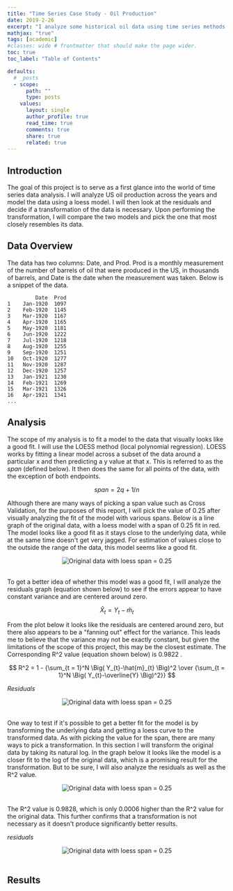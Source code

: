 ```yaml
---
title: "Time Series Case Study - Oil Production"
date: 2019-2-26
excerpt: "I analyze some historical oil data using time series methods such as data transformation, loess modeling, polynomial modeling, ACF and PACF analysis, and others."
mathjax: "true"
tags: [academic]
#classes: wide # frontmatter that should make the page wider.
toc: true
toc_label: "Table of Contents"

defaults:
  # _posts
  - scope:
      path: ""
      type: posts
    values:
      layout: single
      author_profile: true
      read_time: true
      comments: true
      share: true
      related: true
---
```


<script src='https://cdnjs.cloudflare.com/ajax/libs/mathjax/2.7.5/MathJax.js?config=TeX-MML-AM_CHTML' async></script>


## Introduction
The goal of this project is to serve as a first glance into the world of time series data analysis. I will analyze US oil production across the years and model the data using a loess model. I will then look at the residuals and decide if a transformation of the data is necessary. Upon performing the transformation, I will compare the two models and pick the one that most closely resembles its data.

## Data Overview
The data has two columns: Date, and Prod. Prod is a monthly measurement of the number of barrels of oil that were produced in the US, in thousands of barrels, and Date is the date when the measurement was taken. Below is a snippet of the data.

```text
         Date  Prod
1    Jan-1920  1097
2    Feb-1920  1145
3    Mar-1920  1167
4    Apr-1920  1165
5    May-1920  1181
6    Jun-1920  1222
7    Jul-1920  1218
8    Aug-1920  1255
9    Sep-1920  1251
10   Oct-1920  1277
11   Nov-1920  1287
12   Dec-1920  1257
13   Jan-1921  1230
14   Feb-1921  1269
15   Mar-1921  1326
16   Apr-1921  1341
...
```

## Analysis

The scope of my analysis is to fit a model to the data that visually looks like a good fit. I will use the LOESS method (local polynomial regression). LOESS works by fitting a linear model across a subset of the data around a particular x and then predicting a y value at that x. This is referred to as the $span$ (defined below). It then does the same for all points of the data, with the exception of both endpoints.

$$
span = {2q+1}/{n}
$$

Although there are many ways of picking a span value such as Cross Validation, for the purposes of this report, I will pick the value of 0.25 after visually analyzing the fit of the model with various spans. Below is a line graph of the original data, with a loess model with a span of 0.25 fit in red. The model looks like a good fit as it stays close to the underlying data, while at the same time doesn't get very jagged. For estimation of values close to the outside the range of the data, this model seems like a good fit.


<div style="text-align:center"><img src="{{ site.url }}{{ site.baseurl }}/images/4.time_series_oil/1.loess_span_0.25_V1.png" alt="Original data with loess span = 0.25"></div><br/>

To get a better idea of whether this model was a good fit, I will analyze the residuals graph (equation shown below) to see if the errors appear to have constant variance and are centered around zero.

$$
\hat{X}_{t} = Y_{t}-\hat{m}_{t}
$$

From the plot below it looks like the residuals are centered around zero, but there also appears to be a "fanning out" effect for the variance. This leads me to believe that the variance may not be exactly constant, but given the limitations of the scope of this project, this may be the closest estimate. The Corresponding R^2 value (equation shown below) is 0.9822 .

$$
 R^2 = 1 - {\sum_{t = 1}^N \Big( Y_{t}-\hat{m}_{t} \Big)^2 \over {\sum_{t = 1}^N \Big( Y_{t}-\overline{Y} \Big)^2}}
$$

*Residuals*
<div style="text-align:center"><img src="{{ site.url }}{{ site.baseurl }}/images/4.time_series_oil/2.residuals_V1.png" alt="Original data with loess span = 0.25"></div><br/>


One way to test if it's possible to get a better fit for the model is by transforming the underlying data and getting a loess curve to the transformed data. As with picking the value for the span, there are many ways to pick a transformation. In this section I will transform the original data by taking its natural log. In the graph below it looks like the model is a closer fit to the log of the original data, which is a promising result for the transformation. But to be sure, I will also analyze the residuals as well as the R^2 value.


<div style="text-align:center"><img src="{{ site.url }}{{ site.baseurl }}/images/4.time_series_oil/3.log_loess_span_0.25_V1.png" alt="Original data with loess span = 0.25"></div><br/>

The R^2 value is 0.9828, which is only 0.0006 higher than the R^2 value for the original data. This further confirms that a transformation is not necessary as it doesn't produce significantly better results.

*residuals*
<div style="text-align:center"><img src="{{ site.url }}{{ site.baseurl }}/images/4.time_series_oil/4.log_residuals_V1.png" alt="Original data with loess span = 0.25"></div><br/>

## Results
